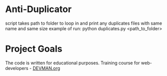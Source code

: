 # Anti-Duplicator

script takes path to folder to loop in and print any duplicates files with same name and same size
example of run: python duplicates.py <path_to_folder>

# Project Goals

The code is written for educational purposes. Training course for web-developers - [DEVMAN.org](https://devman.org)
